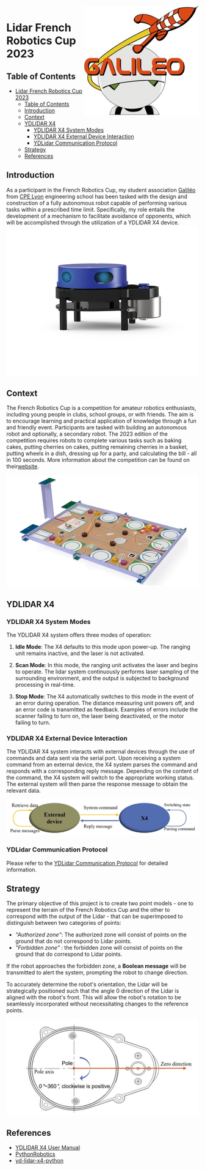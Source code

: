 <img src="/images/galileo_logo.jpg" align="right" width="300" alt="header pic"/>

# Lidar French Robotics Cup 2023

## Table of Contents
- [Lidar French Robotics Cup 2023](#lidar-french-robotics-cup-2023)
  - [Table of Contents](#table-of-contents)
  - [Introduction](#introduction)
  - [Context](#context)
  - [YDLIDAR X4](#ydlidar-x4)
    - [YDLIDAR X4 System Modes](#ydlidar-x4-system-modes)
    - [YDLIDAR X4 External Device Interaction](#ydlidar-x4-external-device-interaction)
    - [YDLidar Communication Protocol](#ydlidar-communication-protocol)
  - [Strategy](#strategy)
  - [References](#references)





## Introduction
As a participant in the French Robotics Cup, my student association [Galiléo](https://www.linkedin.com/company/galil%C3%A9o-cpe-lyon/) from [CPE Lyon](https://www.cpe.fr/en/) engineering school has been tasked with the design and construction of a fully autonomous robot capable of performing various tasks within a prescribed time limit. Specifically, my role entails the development of a mechanism to facilitate avoidance of opponents, which will be accomplished through the utilization of a YDLIDAR X4 device.
![image](images/YDLIDAR_X4.jpg)

## Context
The French Robotics Cup is a competition for amateur robotics enthusiasts, including young people in clubs, school groups, or with friends. The aim is to encourage learning and practical application of knowledge through a fun and friendly event. Participants are tasked with building an autonomous robot and optionally, a secondary robot. The 2023 edition of the competition requires robots to complete various tasks such as baking cakes, putting cherries on cakes, putting remaining cherries in a basket, putting wheels in a dish, dressing up for a party, and calculating the bill - all in 100 seconds. More information about the competition can be found on their[website](https://www.coupederobotique.fr/).

![image](images/cdf-terrain.jpg)

## YDLIDAR X4
### YDLIDAR X4 System Modes
The YDLIDAR X4 system offers three modes of operation:

1. __Idle Mode__: The X4 defaults to this mode upon power-up. The ranging unit remains inactive, and the laser is not activated.

2. __Scan Mode__: In this mode, the ranging unit activates the laser and begins to operate. The lidar system continuously performs laser sampling of the surrounding environment, and the output is subjected to background processing in real-time.

3. __Stop Mode__: The X4 automatically switches to this mode in the event of an error during operation. The distance measuring unit powers off, and an error code is transmitted as feedback. Examples of errors include the scanner failing to turn on, the laser being deactivated, or the motor failing to turn.

### YDLIDAR X4 External Device Interaction
The YDLIDAR X4 system interacts with external devices through the use of commands and data sent via the serial port. Upon receiving a system command from an external device, the X4 system parses the command and responds with a corresponding reply message. Depending on the content of the command, the X4 system will switch to the appropriate working status. The external system will then parse the response message to obtain the relevant data.

![image](images/Communication_mechanism.jpg)

### YDLidar Communication Protocol
Please refer to the [YDLidar Communication Protocol](YDLidar%20Communication%20Protocol.md) for detailed information.

## Strategy
The primary objective of this project is to create two point models - one to represent the terrain of the French Robotics Cup and the other to correspond with the output of the Lidar - that can be superimposed to distinguish between two categories of points:

- _"Authorized zone"_: The authorized zone will consist of points on the ground that do not correspond to Lidar points.
- _"Forbidden zone"_ : the forbidden zone will consist of points on the ground that do correspond to Lidar points. 

If the robot approaches the forbidden zone, a __Boolean message__ will be transmitted to alert the system, prompting the robot to change direction.

To accurately determine the robot's orientation, the Lidar will be strategically positioned such that the angle 0 direction of the Lidar is aligned with the robot's front. This will allow the robot's rotation to be seamlessly incorporated without necessitating changes to the reference points.

![image](images/YDLIDAR_zero_dir.jpg)

## References
- [YDLIDAR X4 User Manual](https://www.ydlidar.com/download/YDLIDAR%20X4%20User%20Manual.pdf)
- [PythonRobotics](https://github.com/AtsushiSakai/PythonRobotics.git)
- [yd-lidar-x4-python](https://github.com/Neumi/yd-lidar-x4-python.git)